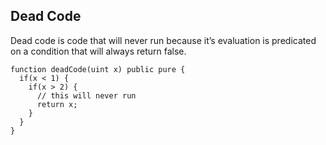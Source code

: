 ## Dead Code

Dead code is code that will never run because it’s evaluation is predicated on a condition that will always return false.

```
function deadCode(uint x) public pure {
  if(x < 1) {
    if(x > 2) {
      // this will never run
      return x;
    }
  }
}
```
